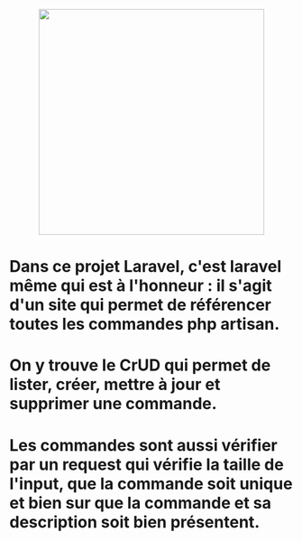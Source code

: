 <p align="center"><a href="https://laravel.com" target="_blank"><img src="https://pbs.twimg.com/profile_images/914894066072113152/pWD-GUwG_400x400.jpg" width="400"></a></p>


# Dans ce projet Laravel, c'est laravel même qui est à l'honneur : il s'agit d'un site qui permet de référencer toutes les commandes php artisan.

# On y trouve le CrUD qui permet de lister, créer, mettre à jour et supprimer une commande.

# Les commandes sont aussi vérifier par un request qui vérifie la taille de l'input, que la commande soit unique et bien sur que la commande et sa description soit bien présentent.
